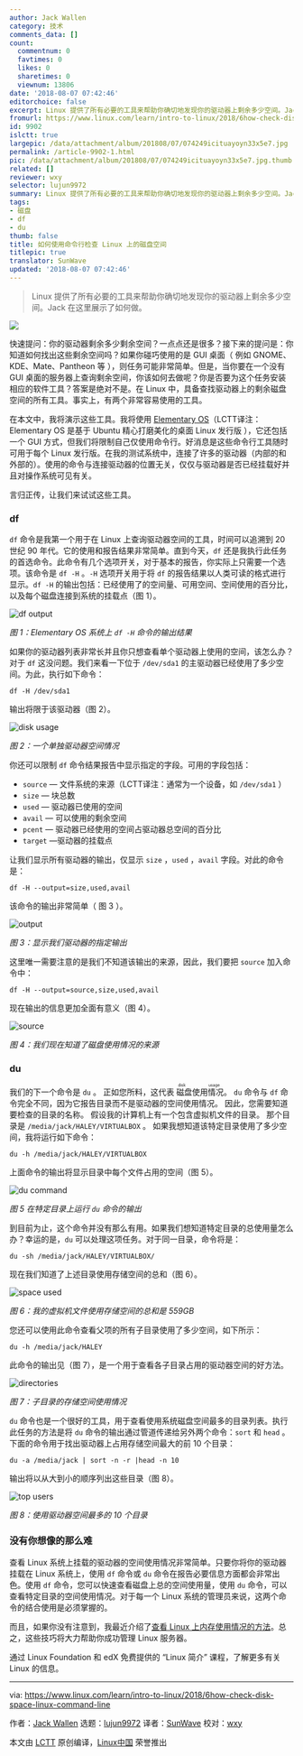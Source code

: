 ```yaml
---
author: Jack Wallen
category: 技术
comments_data: []
count:
  commentnum: 0
  favtimes: 0
  likes: 0
  sharetimes: 0
  viewnum: 13806
date: '2018-08-07 07:42:46'
editorchoice: false
excerpt: Linux 提供了所有必要的工具来帮助你确切地发现你的驱动器上剩余多少空间。Jack 在这里展示了如何做。
fromurl: https://www.linux.com/learn/intro-to-linux/2018/6how-check-disk-space-linux-command-line
id: 9902
islctt: true
largepic: /data/attachment/album/201808/07/074249icituayoyn33x5e7.jpg
permalink: /article-9902-1.html
pic: /data/attachment/album/201808/07/074249icituayoyn33x5e7.jpg.thumb.jpg
related: []
reviewer: wxy
selector: lujun9972
summary: Linux 提供了所有必要的工具来帮助你确切地发现你的驱动器上剩余多少空间。Jack 在这里展示了如何做。
tags:
- 磁盘
- df
- du
thumb: false
title: 如何使用命令行检查 Linux 上的磁盘空间
titlepic: true
translator: SunWave
updated: '2018-08-07 07:42:46'
---
```



> 
> Linux 提供了所有必要的工具来帮助你确切地发现你的驱动器上剩余多少空间。Jack 在这里展示了如何做。
> 
> 
> 


![](/data/attachment/album/201808/07/074249icituayoyn33x5e7.jpg)


快速提问：你的驱动器剩余多少剩余空间？一点点还是很多？接下来的提问是：你知道如何找出这些剩余空间吗？如果你碰巧使用的是 GUI 桌面（ 例如 GNOME、KDE、Mate、Pantheon 等 ），则任务可能非常简单。但是，当你要在一个没有 GUI 桌面的服务器上查询剩余空间，你该如何去做呢？你是否要为这个任务安装相应的软件工具？答案是绝对不是。在 Linux 中，具备查找驱动器上的剩余磁盘空间的所有工具。事实上，有两个非常容易使用的工具。


在本文中，我将演示这些工具。我将使用 [Elementary OS](https://elementary.io/%09)（LCTT译注：Elementary OS 是基于 Ubuntu 精心打磨美化的桌面 Linux 发行版 ），它还包括一个 GUI 方式，但我们将限制自己仅使用命令行。好消息是这些命令行工具随时可用于每个 Linux 发行版。在我的测试系统中，连接了许多的驱动器（内部的和外部的）。使用的命令与连接驱动器的位置无关，仅仅与驱动器是否已经挂载好并且对操作系统可见有关。


言归正传，让我们来试试这些工具。


### df


`df` 命令是我第一个用于在 Linux 上查询驱动器空间的工具，时间可以追溯到 20 世纪 90 年代。它的使用和报告结果非常简单。直到今天，`df` 还是我执行此任务的首选命令。此命令有几个选项开关，对于基本的报告，你实际上只需要一个选项。该命令是 `df -H` 。`-H` 选项开关用于将 `df` 的报告结果以人类可读的格式进行显示。`df -H` 的输出包括：已经使用了的空间量、可用空间、空间使用的百分比，以及每个磁盘连接到系统的挂载点（图 1）。


![df output](/data/attachment/album/201808/07/074249o9oyerqysoy914oe.jpg)


*图 1：Elementary OS 系统上 `df -H` 命令的输出结果*


如果你的驱动器列表非常长并且你只想查看单个驱动器上使用的空间，该怎么办？对于 `df` 这没问题。我们来看一下位于 `/dev/sda1` 的主驱动器已经使用了多少空间。为此，执行如下命令：



```
df -H /dev/sda1

```

输出将限于该驱动器（图 2）。


![disk usage](/data/attachment/album/201808/07/074250oq63937030t049p9.jpg)


*图 2：一个单独驱动器空间情况*


你还可以限制 `df` 命令结果报告中显示指定的字段。可用的字段包括：


* `source` — 文件系统的来源（LCTT译注：通常为一个设备，如 `/dev/sda1` ）
* `size` — 块总数
* `used` — 驱动器已使用的空间
* `avail` — 可以使用的剩余空间
* `pcent` — 驱动器已经使用的空间占驱动器总空间的百分比
* `target` —驱动器的挂载点


让我们显示所有驱动器的输出，仅显示 `size` ，`used` ，`avail` 字段。对此的命令是：



```
df -H --output=size,used,avail

```

该命令的输出非常简单（ 图 3 ）。


![output](/data/attachment/album/201808/07/074250so3huouzdpepudgx.jpg)


*图 3：显示我们驱动器的指定输出*


这里唯一需要注意的是我们不知道该输出的来源，因此，我们要把 `source` 加入命令中：



```
df -H --output=source,size,used,avail

```

现在输出的信息更加全面有意义（图 4）。


![source](/data/attachment/album/201808/07/074251qnc2nt33mq3pnw2o.jpg)


*图 4：我们现在知道了磁盘使用情况的来源*


### du


我们的下一个命令是 `du` 。 正如您所料，这代表<ruby> 磁盘使用情况 <rt>  disk usage </rt></ruby>。 `du` 命令与 `df` 命令完全不同，因为它报告目录而不是驱动器的空间使用情况。 因此，您需要知道要检查的目录的名称。 假设我的计算机上有一个包含虚拟机文件的目录。 那个目录是 `/media/jack/HALEY/VIRTUALBOX` 。 如果我想知道该特定目录使用了多少空间，我将运行如下命令：



```
du -h /media/jack/HALEY/VIRTUALBOX

```

上面命令的输出将显示目录中每个文件占用的空间（图 5）。


![du command](/data/attachment/album/201808/07/074251doagqsofzetriucu.jpg)


*图 5 在特定目录上运行 `du` 命令的输出*


到目前为止，这个命令并没有那么有用。如果我们想知道特定目录的总使用量怎么办？幸运的是，`du` 可以处理这项任务。对于同一目录，命令将是：



```
du -sh /media/jack/HALEY/VIRTUALBOX/

```

现在我们知道了上述目录使用存储空间的总和（图 6）。


![space used](/data/attachment/album/201808/07/074252otrgwoeper8o8ozt.jpg)


*图 6：我的虚拟机文件使用存储空间的总和是 559GB*


您还可以使用此命令查看父项的所有子目录使用了多少空间，如下所示：



```
du -h /media/jack/HALEY

```

此命令的输出见（图 7），是一个用于查看各子目录占用的驱动器空间的好方法。


![directories](/data/attachment/album/201808/07/074252bmfasmx3sz6zazzw.jpg)


*图 7：子目录的存储空间使用情况*


`du` 命令也是一个很好的工具，用于查看使用系统磁盘空间最多的目录列表。执行此任务的方法是将 `du` 命令的输出通过管道传递给另外两个命令：`sort` 和 `head` 。下面的命令用于找出驱动器上占用存储空间最大的前 10 个目录：



```
du -a /media/jack | sort -n -r |head -n 10

```

输出将以从大到小的顺序列出这些目录（图 8）。


![top users](/data/attachment/album/201808/07/074253x93peqh8589dx3jh.jpg)


*图 8：使用驱动器空间最多的 10 个目录*


### 没有你想像的那么难


查看 Linux 系统上挂载的驱动器的空间使用情况非常简单。只要你将你的驱动器挂载在 Linux 系统上，使用 `df` 命令或 `du` 命令在报告必要信息方面都会非常出色。使用 `df` 命令，您可以快速查看磁盘上总的空间使用量，使用 `du` 命令，可以查看特定目录的空间使用情况。对于每一个 Linux 系统的管理员来说，这两个命令的结合使用是必须掌握的。


而且，如果你没有注意到，我最近介绍了[查看 Linux 上内存使用情况的方法](https://www.linux.com/learn/5-commands-checking-memory-usage-linux%09)。总之，这些技巧将大力帮助你成功管理 Linux 服务器。


通过 Linux Foundation 和 edX 免费提供的 “Linux 简介” 课程，了解更多有关 Linux 的信息。




---


via: <https://www.linux.com/learn/intro-to-linux/2018/6how-check-disk-space-linux-command-line>


作者：[Jack Wallen](https://www.linux.com/users/jlwallen%09) 选题：[lujun9972](https://github.com/lujun9972) 译者：[SunWave](https://github.com/SunWave) 校对：[wxy](https://github.com/wxy)


本文由 [LCTT](https://github.com/LCTT/TranslateProject) 原创编译，[Linux中国](https://linux.cn/) 荣誉推出